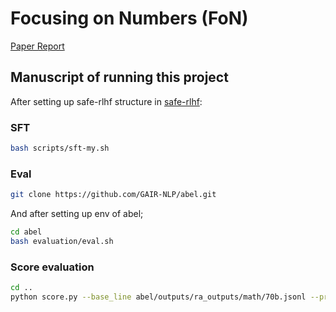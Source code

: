 # Focusing on Numbers (FoN)

[Paper Report](GAIR_CS2916_Efficient_Reasoning.pdf)


## Manuscript of running this project
After setting up safe-rlhf structure in [safe-rlhf](safe-rlhf-README.md):

### SFT
```bash
bash scripts/sft-my.sh
```
### Eval
```bash
git clone https://github.com/GAIR-NLP/abel.git
```
And after setting up env of abel;
```bash
cd abel
bash evaluation/eval.sh
```
### Score evaluation
```bash
cd ..
python score.py --base_line abel/outputs/ra_outputs/math/70b.jsonl --pred_file abel/outputs/onlynum_outputs/math/70b.jsonl
```
